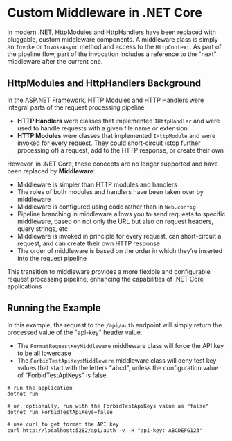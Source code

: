 # Custom Middleware in .NET Core

In modern .NET, HttpModules and HttpHandlers have been replaced with pluggable, custom middleware components. A middleware class is simply an `Invoke` or `InvokeAsync` method and access to the `HttpContext`. As part of the pipeline flow, part of the invocation includes a reference to the "next" middleware after the current one. 

## HttpModules and HttpHandlers Background

In the ASP.NET Framework, HTTP Modules and HTTP Handlers were integral parts of the request processing pipeline

- **HTTP Handlers** were classes that implemented `IHttpHandler` and were used to handle requests with a given file name or extension
- **HTTP Modules** were classes that implemented `IHttpModule` and were invoked for every request. They could short-circuit (stop further processing of) a request, add to the HTTP response, or create their own

However, in .NET Core, these concepts are no longer supported and have been replaced by **Middleware**:

- Middleware is simpler than HTTP modules and handlers
- The roles of both modules and handlers have been taken over by middleware
- Middleware is configured using code rather than in `Web.config`
- Pipeline branching in middleware allows you to send requests to specific middleware, based on not only the URL but also on request headers, query strings, etc
- Middleware is invoked in principle for every request, can short-circuit a request, and can create their own HTTP response
- The order of middleware is based on the order in which they’re inserted into the request pipeline

This transition to middleware provides a more flexible and configurable request processing pipeline, enhancing the capabilities of .NET Core applications

## Running the Example

In this example, the request to the `/api/auth` endpoint will simply return the processed value of the "api-key" header value. 

- The `FormatRequestKeyMiddleware` middleware class will force the API key to be all lowercase
- The `ForbidTestApiKeysMiddleware` middleware class will deny test key values that start with the letters "abcd", unless the configuration value of "ForbidTestApiKeys" is false.

```shell
# run the application
dotnet run

# or, optionally, run with the ForbidTestApiKeys value as "false"
dotnet run ForbidTestApiKeys=false

# use curl to get format the API key
curl http://localhost:5282/api/auth -v -H "api-key: ABCDEFG123"
```